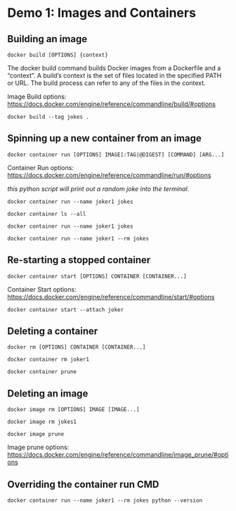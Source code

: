 # Demo 1: Images and Containers

## Building an image
`docker build [OPTIONS] {context}`

The docker build command builds Docker images from a Dockerfile and a “context”.
A build’s context is the set of files located in the specified PATH or URL.
The build process can refer to any of the files in the context.

Image Build options: https://docs.docker.com/engine/reference/commandline/build/#options

```
docker build --tag jokes .
```

## Spinning up a new container from an image
`docker container run [OPTIONS] IMAGE[:TAG|@DIGEST] [COMMAND] [ARG...]`

Container Run options: https://docs.docker.com/engine/reference/commandline/run/#options

<em>this python script will print out a random joke into the terminal.</em>

```
docker container run --name joker1 jokes
```
`docker container ls --all`
```
docker container run --name joker1 jokes
```
```
docker container run --name joker1 --rm jokes
```

## Re-starting a stopped container
`docker container start [OPTIONS] CONTAINER [CONTAINER...]`

Container Start options: https://docs.docker.com/engine/reference/commandline/start/#options

```
docker container start --attach joker
```

## Deleting a container
`docker rm [OPTIONS] CONTAINER [CONTAINER...]`

```
docker container rm joker1
```

```
docker container prune
```

## Deleting an image
`docker image rm [OPTIONS] IMAGE [IMAGE...]`

```
docker image rm jokes1
```

```
docker image prune
```
Image prune options: https://docs.docker.com/engine/reference/commandline/image_prune/#options

## Overriding the container run CMD
```
docker container run --name joker1 --rm jokes python --version
```
